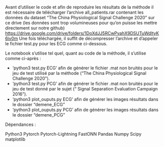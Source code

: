 Avant d’utiliser le code et afin de reproduire les résultats de la méthode il est nécessaire de télécharger l’archive all_patients.rar contenant les données du dataset “The China Physiological Signal Challenge 2020” sur ce drive (les données sont trop volumineuses pour qu’on puisse les mettre directement sur notre github) https://drive.google.com/drive/folders/1DoXdJJ5RCwPvahX9DSUTuWdltyK6iv0m
Une fois téléchargée, il suffit de décompresser l’archive et d’appeler le fichier test.py pour les ECG comme ci-dessous.


Le notebook s’utilise tel quel, quant au code de la méthode, il s’utilise comme ci-après :
- ‘python3 test.py ECG’ afin de générer le fichier .mat non bruités pour le jeu de test utilisé par la méthode (“The China Physiological Signal Challenge 2020”).
- ‘python3 test.py PCG’ afin de générer le fichier .mat non bruités pour le jeu de test donné par le sujet (“ Signal Separation Evaluation Campaign 2016”).
- ‘python3 plot_ouputs.py ECG’ afin de générer les images résultats dans le dossier “demene_ECG”
- ‘python3 plot_ouputs.py PCG’ afin de générer les images résultats dans le dossier “demene_PCG”

Dépendances : 

Python3
Pytorch
Pytorch-Lightning
FastONN
Pandas
Numpy
Scipy
matplotlib

